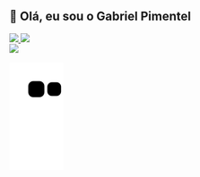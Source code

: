 ## 👋 Olá, eu sou o Gabriel Pimentel

<div>
  <a href="#">
    <img height="180em" src="https://github-readme-stats.vercel.app/api?username=gabbzin&hide=issues&show_icons=true&theme=dark">
    <img height="180em" src="https://github-readme-stats.vercel.app/api/top-langs/?username=gabbzin&layout=compact&langs_count=16&theme=dracula">
</div>

<a href="https://www.instagram.com/gabb.zin_/">
<img src="https://img.shields.io/badge/Instagram-E4405F?style=for-the-badge&logo=instagram&logoColor=white">
</a>


![Snake animation](https://github.com/rafaballerini/rafaballerini/blob/output/github-contribution-grid-snake.svg)
